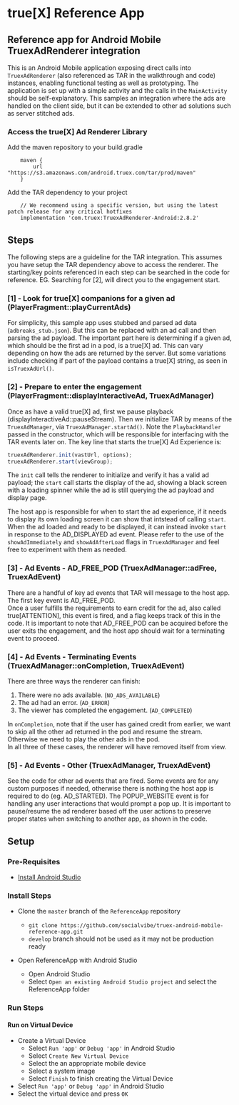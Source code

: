 # true[X] Reference App

## Reference app for Android Mobile TruexAdRenderer integration

This is an Android Mobile application exposing direct calls into `TruexAdRenderer` (also referenced as TAR in the walkthrough and code) instances, enabling functional testing as well as prototyping. The application is set up with a simple activity and the calls in the `MainActivity` should be self-explanatory.  This samples an integration where the ads are handled on the client side, but it can be extended to other ad solutions such as server stitched ads.


### Access the true[X] Ad Renderer Library
Add the maven repository to your build.gradle

```
    maven {
        url "https://s3.amazonaws.com/android.truex.com/tar/prod/maven"
    }
```

Add the TAR dependency to your project
```
    // We recommend using a specific version, but using the latest patch release for any critical hotfixes
    implementation 'com.truex:TruexAdRenderer-Android:2.8.2'
```

## Steps
The following steps are a guideline for the TAR integration.  This assumes you have setup the TAR dependency above to access the renderer.  The starting/key points referenced in each step can be searched in the code for reference.  EG.  Searching for [2], will direct you to the engagement start.

### [1] - Look for true[X] companions for a given ad (PlayerFragment::playCurrentAds)
For simplicity, this sample app uses stubbed and parsed ad data (`adbreaks_stub.json`).  But this can be replaced with an ad call and then parsing the ad payload.  The important part here is determining if a given ad, which should be the first ad in a pod, is a true[X] ad.  This can vary depending on how the ads are returned by the server.  But some variations include checking if part of the payload contains a true[X] string, as seen in `isTruexAdUrl()`.

### [2] - Prepare to enter the engagement (PlayerFragment::displayInteractiveAd, TruexAdManager)
Once as have a valid true[X] ad, first we pause playback (displayInteractiveAd::pauseStream).  Then we initialize TAR by means of the `TruexAdManager`, via `TruexAdManager.startAd()`.  Note the `PlaybackHandler` passed in the constructor, which will be responsible for interfacing with the TAR events later on.  The key line that starts the true[X] Ad Experience is:
```js
truexAdRenderer.init(vastUrl, options);
truexAdRenderer.start(viewGroup);
```
The `init` call tells the renderer to initialize and verify it has a valid ad payload; 
the `start` call starts the display of the ad, showing a black screen with a loading spinner while 
the ad is still querying the ad payload and display page.  

The host app is responsible for when to start the ad experience, if it needs to display its own 
loading screen it can show that intstead of calling `start`. When the ad loaded and ready to be 
displayed, it can instead invoke `start` in response to the AD_DISPLAYED ad event. Please refer to
the use of the `showAdImmediately` and `showAdAfterLoad` flags in `TruexAdManager` and feel free 
to experiment with them as needed.

### [3] - Ad Events - AD_FREE_POD (TruexAdManager::adFree, TruexAdEvent)
There are a handful of key ad events that TAR will message to the host app.  The first key event is AD_FREE_POD.  
Once a user fulfills the requirements to earn credit for the ad, also called true[ATTENTION], this 
event is fired, and a flag keeps track of this in the code.  It is important to note that AD_FREE_POD 
can be acquired before the user exits the engagement, and the host app should wait for a terminating event to proceed.

### [4] - Ad Events - Terminating Events (TruexAdManager::onCompletion, TruexAdEvent)
There are three ways the renderer can finish:

1. There were no ads available. (`NO_ADS_AVAILABLE`)
2. The ad had an error. (`AD_ERROR`)
3. The viewer has completed the engagement. (`AD_COMPLETED`)

In `onCompletion`, note that if the user has gained credit from earlier, we want to skip all the 
other ad returned in the pod and resume the stream.  Otherwise we need to play the other ads in the pod.  
In all three of these cases, the renderer will have removed itself from view.

### [5] - Ad Events - Other (TruexAdManager, TruexAdEvent)
See the code for other ad events that are fired.  Some events are for any custom purposes if needed, 
otherwise there is nothing the host app is required to do (eg. AD_STARTED).  The POPUP_WEBSITE event 
is for handling any user interactions that would prompt a pop up.  It is important to pause/resume 
the ad renderer based off the user actions to preserve proper states when switching to another app, 
as shown in the code.

## Setup

### Pre-Requisites

* [Install Android Studio](https://developer.android.com/studio/)

### Install Steps

* Clone the `master` branch of the `ReferenceApp` repository
    * `git clone https://github.com/socialvibe/truex-android-mobile-reference-app.git`
    * `develop` branch should not be used as it may not be production ready

* Open ReferenceApp with Android Studio
    * Open Android Studio
    * Select `Open an existing Android Studio project` and select the ReferenceApp folder

### Run Steps

#### Run on Virtual Device
* Create a Virtual Device
    * Select `Run 'app'` or `Debug 'app'` in Android Studio
    * Select `Create New Virtual Device`
    * Select the an appropriate mobile device
    * Select a system image
    * Select `Finish` to finish creating the Virtual Device
* Select `Run 'app'` or `Debug 'app'` in Android Studio
* Select the virtual device and press `OK`